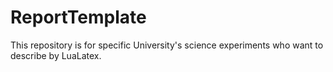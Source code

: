 # ReportTemplate
This repository is for specific University's science experiments who want to describe by LuaLatex.
